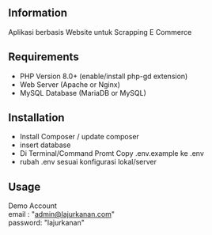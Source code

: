 ## Information
Aplikasi berbasis Website untuk Scrapping E Commerce

## Requirements
- PHP Version 8.0+ (enable/install php-gd extension)
- Web Server (Apache or Nginx)
- MySQL Database (MariaDB or MySQL)

## Installation
- Install Composer / update composer
- insert database
- Di Terminal/Command Promt Copy .env.example ke .env
- rubah .env sesuai konfigurasi lokal/server

## Usage
Demo Account <br />
email   : "admin@lajurkanan.com" <br />
password: "lajurkanan" <br />